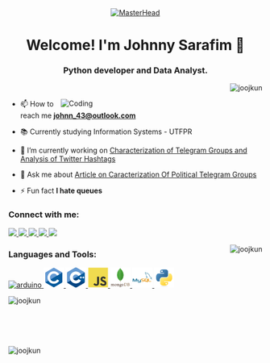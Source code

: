 <div align="center">
  <a href="https://github.com/NoraNeko12">
    <img src="https://i.imgur.com/b2mRmOQ.jpg" alt="MasterHead">
  </a>
</div>
<h1 align="center">Welcome! I'm Johnny Sarafim 👋</h1>
<h3 align="center">Python developer and Data Analyst.</h3>

<p align="right"> <img src="https://komarev.com/ghpvc/?username=joojkun&label=Profile%20views&color=0e75b6&style=flat" alt="joojkun" /> </p>

<img align="right" alt="Coding" width="400" src="https://i.pinimg.com/originals/ef/78/ab/ef78ab78dfd55dd03a51c6ce54fb393b.gif">

- 📫 How to reach me **johnn_43@outlook.com**

- 📚 Currently studying Information Systems - UTFPR

- 🔭 I’m currently working on [Characterization of Telegram Groups and Analysis of Twitter Hashtags](https://sites.google.com/view/onlinepolarization)

- 💬 Ask me about [Article on Caracterization Of Political Telegram Groups](https://sol.sbc.org.br/index.php/webmedia_estendido/article/view/25674)

- ⚡ Fun fact **I hate queues**



<h3 align="left">Connect with me:</h3>
<p align="left">
  <a href="https://steamcommunity.com/profiles/76561198329219896/" target="_blank">
    <img src="https://img.shields.io/badge/STEAM-Steam?logo=steam&logoColor=white&color=black" target="_blank">
  </a>
  
   <a href="https://github.com/joojkun" target="_blank">
    <img src="https://img.shields.io/badge/GitHub-GitHub?logo=github&logoColor=white&color=black" target="_blank">
  </a>
  
  <a href="https://www.linkedin.com/in/johnny-sarafim-78a2b322b/" target="_blank">
    <img src="https://img.shields.io/badge/LinkedIn-LinkedIn?logo=linkedin&logoColor=white&color=blue" target="_blank">
  </a>

  <a href="mailto:johnn_43@outlook.com">
    <img src="https://img.shields.io/badge/Outlook-Outlook?logo=microsoftoutlook&logoColor=white&color=blue" target="_blank">
  </a>
  
  <a href="https://www.instagram.com/joojkun/">
    <img src="https://img.shields.io/badge/Instagram-Instagram?logo=instagram&logoColor=white&color=red" target="_blank">
  </a>
  
</p>
<p><img align="right" src="https://github-readme-stats.vercel.app/api/top-langs?username=joojkun&show_icons=true&locale=en&layout=compact&theme=jolly" alt="joojkun"/></p>

<h3 align="left">Languages and Tools:</h3>
<p align="left"> <a href="https://www.arduino.cc/" target="_blank" rel="noreferrer"> <img src="https://cdn.worldvectorlogo.com/logos/arduino-1.svg" alt="arduino" width="40" height="40"/> </a> <a href="https://www.cprogramming.com/" target="_blank" rel="noreferrer"> <img src="https://raw.githubusercontent.com/devicons/devicon/master/icons/c/c-original.svg" alt="c" width="40" height="40"/> </a> <a href="https://www.w3schools.com/cpp/" target="_blank" rel="noreferrer"> <img src="https://raw.githubusercontent.com/devicons/devicon/master/icons/cplusplus/cplusplus-original.svg" alt="cplusplus" width="40" height="40"/> </a> <a href="https://developer.mozilla.org/en-US/docs/Web/JavaScript" target="_blank" rel="noreferrer"> <img src="https://raw.githubusercontent.com/devicons/devicon/master/icons/javascript/javascript-original.svg" alt="javascript" width="40" height="40"/> </a> <a href="https://www.mongodb.com/" target="_blank" rel="noreferrer"> <img src="https://raw.githubusercontent.com/devicons/devicon/master/icons/mongodb/mongodb-original-wordmark.svg" alt="mongodb" width="40" height="40"/> </a> <a href="https://www.mysql.com/" target="_blank" rel="noreferrer"> <img src="https://raw.githubusercontent.com/devicons/devicon/master/icons/mysql/mysql-original-wordmark.svg" alt="mysql" width="40" height="40"/> </a> <a href="https://www.python.org" target="_blank" rel="noreferrer"> <img src="https://raw.githubusercontent.com/devicons/devicon/master/icons/python/python-original.svg" alt="python" width="40" height="40"/> </a> </p>


<p><img align="left" src="https://github-readme-stats.vercel.app/api?username=joojkun&show_icons=true&locale=en&theme=jolly" alt="joojkun" /></p><br><br><br><br><br>
<p><img align="left" src="https://github-readme-streak-stats.herokuapp.com/?user=joojkun&&theme=jolly" alt="joojkun" /></p>
